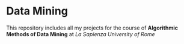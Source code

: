 # Data Mining

This repository includes all my projects for the course of **Algorithmic Methods of Data Mining** at *La Sapienza University of Rome*

